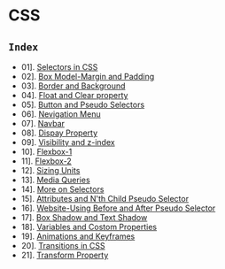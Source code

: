 # **CSS**

##  `Index`

- 01]. [Selectors in CSS](https://github.com/mr-vicky/CSS/blob/main/CSS/01_Selectors_in_CSS.html)
- 02]. [Box Model-Margin and Padding](https://github.com/mr-vicky/CSS/blob/main/CSS/02_Box_model_margin_padding.html)
- 03]. [Border and Background](https://github.com/mr-vicky/CSS/blob/main/CSS/03_Bordres_and_Background.html)
- 04]. [Float and Clear property](https://github.com/mr-vicky/CSS/blob/main/CSS/04_float_and_clear.html)
- 05]. [Button and Pseudo Selectors](https://github.com/mr-vicky/CSS/blob/main/CSS/05_Buttons_PseudoSelectors.html)
- 06]. [Nevigation Menu](https://github.com/mr-vicky/CSS/blob/main/CSS/06_Creating_a_Nevigation_Menu.html)
- 07]. [Navbar](https://github.com/mr-vicky/CSS/blob/main/CSS/07_Navbar.html)
- 08]. [Dispay Property](https://github.com/mr-vicky/CSS/blob/main/CSS/08_DisplayProperty.html)
- 09]. [Visibility and z-index](https://github.com/mr-vicky/CSS/blob/main/CSS/09_Visibility_and_z-index.html)
- 10]. [Flexbox-1](https://github.com/mr-vicky/CSS/blob/main/CSS/10_Flexbox_New.html)
- 11]. [Flexbox-2](https://github.com/mr-vicky/CSS/blob/main/CSS/11_Flexbox.html)
- 12]. [Sizing Units](https://github.com/mr-vicky/CSS/blob/main/CSS/12_Sizing_Units.html)
- 13]. [Media Queries](https://github.com/mr-vicky/CSS/blob/main/CSS/13_Media_Queries.html)
- 14]. [More on Selectors](https://github.com/mr-vicky/CSS/blob/main/CSS/14_More_On_Selectors.html)
- 15]. [Attributes and N'th Child Pseudo Selector](https://github.com/mr-vicky/CSS/blob/main/CSS/15_Attribute_and_nth_child_Pseudo_Selectors.html)
- 16]. [Website-Using Before and After Pseudo Selector](https://github.com/mr-vicky/CSS/blob/main/CSS/16_Website_using_Before_and_after_Pseudo_selector.html)
- 17]. [Box Shadow and Text Shadow](https://github.com/mr-vicky/CSS/blob/main/CSS/17_Box_shadow_and_text_Shadow.html)
- 18]. [Variables and Costom Properties](https://github.com/mr-vicky/CSS/blob/main/CSS/18_Variables_and_Constom_properties.html)
- 19]. [Animations and Keyframes](https://github.com/mr-vicky/CSS/blob/main/CSS/19_Animations_and_KeyFrames.html)
- 20]. [Transitions in CSS](https://github.com/mr-vicky/CSS/blob/main/CSS/20_Transitions_in_CSS.html)
- 21]. [Transform Property](https://github.com/mr-vicky/CSS/blob/main/CSS/21_Transform_property.html)